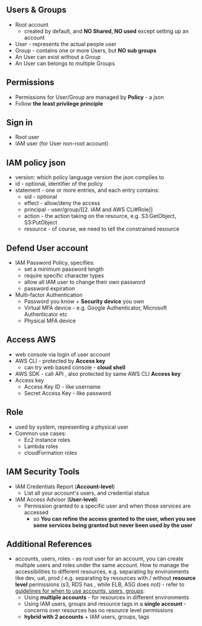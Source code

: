 ## Users & Groups

- Root account 
	- created by default, and **NO Shared,  NO used** except setting up an account
- User - represents the actual people user
- Group - contains one or more Users, but **NO sub groups**
- An User can exist without a Group
- An User can belongs to multiple Groups

## Permissions

- Permissions for User/Group are managed by **Policy** - a json
- Follow **the least privilege principle**

## Sign in

- Root user
- IAM user (for User non-root account)

## IAM policy json

- version: which policy language version the json complies to
- id - optional, identifier of the policy
- statement - one or more entries, and each entry contains:
	- sid - optional
	- effect - allow/deny the access
	- principal - user/group/[[2. IAM and AWS CLI#Role]]
	- action - the action taking on the resource, e.g. S3:GetObject, S3:PutObject
	- resource - of course, we need to tell the constrained resource
 
## Defend User account

- IAM Password Policy, specifies:
	- set a minimum password length
	- require specific character types
	- allow all IAM user to change their own password
	- password expiration
- Multi-factor Authentication
	- Password you know + **Security device** you own 
	- Virtual MFA device - e.g. Google Authenticator, Microsoft Authenticator etc
	- Physical MFA device

## Access AWS

- web console via login of user account
- AWS CLI - protected by **Access key**
	- can try web based console - **cloud shell**
- AWS SDK - call API , also protected by same AWS CLI **Access key**
- Access key
	- Access Key ID - like username
	- Secret Access Key - like password
 
## Role

- used by system, representing a physical user
- Common use cases:
	- Ec2 instance roles
	- Lambda roles
	- cloudFormation roles

## IAM Security Tools

- IAM Credentials Report (**Account-level**)
	- List all your account's users, and credential status
- IAM Access Advisor (**User-level**)
	- Permission granted to a specific user and when those services are accessed
		- so **You can refine the access granted to the user, when you see some services being granted but never been used by the user**


## Additional References

- accounts, users, roles - as root user for an account, you can create multiple users and roles under the same account. How to manage the accessibilities to different resources, e.g. separating by environments like dev, uat, prod / e.g. separating by resources with / without **resource level** permissions (s3, RDS has , while ELB, ASG does not) - refer to [guidelines for when to use accounts, users, groups](https://aws.amazon.com/blogs/security/guidelines-for-when-to-use-accounts-users-and-groups/):
	- Using **multiple accounts** - for resources in different environments
	- Using IAM users, groups and resource tags in a **single account** - concerns over resources has no resource level permissions
	- **hybrid with 2 accounts** + IAM users, groups, tags